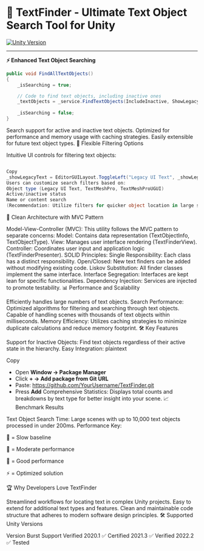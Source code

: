 # 🚀 TextFinder - Ultimate Text Object Search Tool for Unity
<a href="https://unity.com/"><img src="https://img.shields.io/badge/Unity-2020.1+-black.svg?style=flat&logo=unity" alt="Unity Version"></a>

---

**⚡ Enhanced Text Object Searching**
```csharp
public void FindAllTextObjects()
{
    _isSearching = true;

    // Code to find text objects, including inactive ones
    _textObjects = _service.FindTextObjects(IncludeInactive, ShowLegacyText, ShowTMP, ShowTMPUI).ToList();
    
    _isSearching = false; 
}
```
Search support for active and inactive text objects.
Optimized for performance and memory usage with caching strategies.
Easily extensible for future text object types.
🧩 Flexible Filtering Options

Intuitive UI controls for filtering text objects:
```csharp

Copy
_showLegacyText = EditorGUILayout.ToggleLeft("Legacy UI Text", _showLegacyText);
Users can customize search filters based on:
Object type (Legacy UI Text, TextMeshPro, TextMeshProUGUI)
Active/inactive status
Name or content search
(Recommendation: Utilize filters for quicker object location in large scenes)
```

🌟 Clean Architecture with MVC Pattern

Model-View-Controller (MVC): This utility follows the MVC pattern to separate concerns:
Model: Contains data representation (TextObjectInfo, TextObjectType).
View: Manages user interface rendering (TextFinderView).
Controller: Coordinates user input and application logic (TextFinderPresenter).
SOLID Principles:
Single Responsibility: Each class has a distinct responsibility.
Open/Closed: New text finders can be added without modifying existing code.
Liskov Substitution: All finder classes implement the same interface.
Interface Segregation: Interfaces are kept lean for specific functionalities.
Dependency Injection: Services are injected to promote testability.
📊 Performance and Scalability

Efficiently handles large numbers of text objects.
Search Performance:
Optimized algorithms for filtering and searching through text objects.
Capable of handling scenes with thousands of text objects within milliseconds.
Memory Efficiency:
Utilizes caching strategies to minimize duplicate calculations and reduce memory footprint.
🛠️ Key Features

Support for Inactive Objects: Find text objects regardless of their active state in the hierarchy.
Easy Integration:
plaintext

Copy
- Open **Window → Package Manager**
- Click **+ → Add package from Git URL**
- Paste: https://github.com/YourUsername/TextFinder.git
- Press **Add**
Comprehensive Statistics: Displays total counts and breakdowns by text type for better insight into your scene.
📈 Benchmark Results

Text Object Search Time:
Large scenes with up to 10,000 text objects processed in under 200ms.
Performance Key:

🐌 = Slow baseline

🐢 = Moderate performance

🐐 = Good performance

⚡ = Optimized solution

🏆 Why Developers Love TextFinder

Streamlined workflows for locating text in complex Unity projects.
Easy to extend for additional text types and features.
Clean and maintainable code structure that adheres to modern software design principles.
🛠️ Supported Unity Versions

Version	Burst Support	Verified
2020.1	✅	Certified
2021.3	✅	Verified
2022.2	✅	Tested
